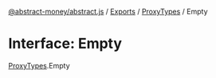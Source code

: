 [@abstract-money/abstract.js](../README.md) / [Exports](../modules.md) / [ProxyTypes](../modules/ProxyTypes.md) / Empty

# Interface: Empty

[ProxyTypes](../modules/ProxyTypes.md).Empty
